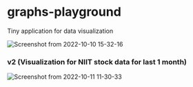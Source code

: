 # graphs-playground
Tiny application for data visualization


![Screenshot from 2022-10-10 15-32-16](https://user-images.githubusercontent.com/16894718/194841970-b1dd4244-36a4-451c-9771-00d63deefc53.png)


### v2 (Visualization for NIIT stock data for last 1 month)

![Screenshot from 2022-10-11 11-30-33](https://user-images.githubusercontent.com/16894718/195008677-5b615a66-5fa6-43b8-8dd1-8035aab475b1.png)
